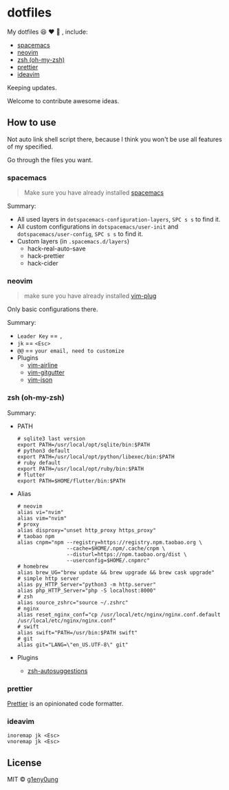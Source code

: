 # dotfiles

My dotfiles :satisfied: :heart: :see_no_evil: , include:

- [spacemacs](#spacemacs)
- [neovim](#neovim)
- [zsh (oh-my-zsh)](#zsh-oh-my-zsh)
- [prettier](#prettier)
- [ideavim](#ideavim)

Keeping updates.

Welcome to contribute awesome ideas.

## How to use

Not auto link shell script there, because I think you won't be use all features of my specified.

Go through the files you want.

### spacemacs

> Make sure you have already installed [spacemacs](http://spacemacs.org/)

Summary:

- All used layers in `dotspacemacs-configuration-layers`, `SPC s s` to find it.
- All custom configurations in `dotspacemacs/user-init` and `dotspacemacs/user-config`, `SPC s s` to find it.
- Custom layers (in `.spacemacs.d/layers`)
  - hack-real-auto-save
  - hack-prettier
  - hack-cider

### neovim

> make sure you have already installed  [vim-plug](https://github.com/junegunn/vim-plug)

Only basic configurations there.

Summary:

- `Leader Key` == `,`
- `jk` == `<Esc>`
- `@@` == `your email, need to customize`
- Plugins
  - [vim-airline](https://github.com/vim-airline/vim-airline)
  - [vim-gitgutter](https://github.com/airblade/vim-gitgutter)
  - [vim-json](https://github.com/elzr/vim-json)

### zsh (oh-my-zsh)

Summary:

- PATH

  ```shell
  # sqlite3 last version
  export PATH=/usr/local/opt/sqlite/bin:$PATH
  # python3 default
  export PATH=/usr/local/opt/python/libexec/bin:$PATH
  # ruby default
  export PATH=/usr/local/opt/ruby/bin:$PATH
  # flutter
  export PATH=$HOME/flutter/bin:$PATH
  ```

- Alias

  ```shell
  # neovim
  alias vi="nvim"
  alias vim="nvim"
  # proxy
  alias disproxy="unset http_proxy https_proxy"
  # taobao npm
  alias cnpm="npm --registry=https://registry.npm.taobao.org \
                  --cache=$HOME/.npm/.cache/cnpm \
                  --disturl=https://npm.taobao.org/dist \
                  --userconfig=$HOME/.cnpmrc"
  # homebrew
  alias brew_UG="brew update && brew upgrade && brew cask upgrade"
  # simple http server
  alias py_HTTP_Server="python3 -m http.server"
  alias php_HTTP_Server="php -S localhost:8000"
  # zsh
  alias source_zshrc="source ~/.zshrc"
  # nginx
  alias reset_nginx_conf="cp /usr/local/etc/nginx/nginx.conf.default /usr/local/etc/nginx/nginx.conf"
  # swift
  alias swift="PATH=/usr/bin:$PATH swift"
  # git
  alias git="LANG=\"en_US.UTF-8\" git"
  ```

- Plugins

  - [zsh-autosuggestions](https://github.com/zsh-users/zsh-autosuggestions)

### prettier

[Prettier](https://prettier.io/) is an opinionated code formatter. 

### ideavim

```
inoremap jk <Esc>
vnoremap jk <Esc>
```

## License

MIT &copy; [g1eny0ung](https://github.com/g1eny0ung)
